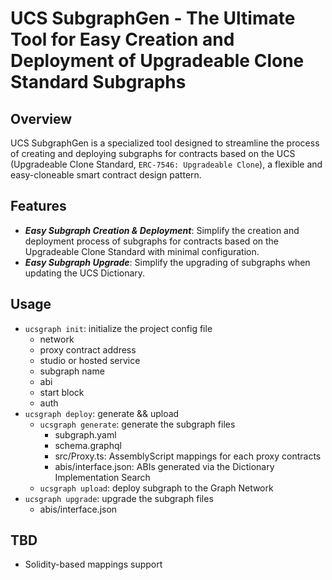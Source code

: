 # UCS SubgraphGen - The Ultimate Tool for Easy Creation and Deployment of Upgradeable Clone Standard Subgraphs

## Overview
UCS SubgraphGen is a specialized tool designed to streamline the process of creating and deploying subgraphs for contracts based on the UCS (Upgradeable Clone Standard, `ERC-7546: Upgradeable Clone`), a flexible and easy-cloneable smart contract design pattern.

## Features
- ***Easy Subgraph Creation & Deployment***: Simplify the creation and deployment process of subgraphs for contracts based on the Upgradeable Clone Standard with minimal configuration.
- ***Easy Subgraph Upgrade***: Simplify the upgrading of subgraphs when updating the UCS Dictionary.

## Usage
- `ucsgraph init`: initialize the project config file
    - network
    - proxy contract address
    - studio or hosted service
    - subgraph name
    - abi
    - start block
    - auth
- `ucsgraph deploy`: generate && upload
    - `ucsgraph generate`: generate the subgraph files
        - subgraph.yaml
        - schema.graphql
        - src/Proxy.ts: AssemblyScript mappings for each proxy contracts
        - abis/interface.json: ABIs generated via the Dictionary Implementation Search
    - `ucsgraph upload`: deploy subgraph to the Graph Network
- `ucsgraph upgrade`: upgrade the subgraph files
    - abis/interface.json

## TBD
- Solidity-based mappings support
